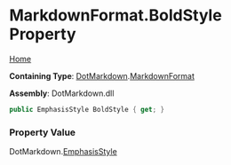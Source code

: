 <a name="_top"></a>

# MarkdownFormat\.BoldStyle Property

[Home](../../../README.md#_top)

**Containing Type**: [DotMarkdown](../../README.md#_top)\.[MarkdownFormat](../README.md#_top)

**Assembly**: DotMarkdown\.dll

```csharp
public EmphasisStyle BoldStyle { get; }
```

### Property Value

DotMarkdown\.[EmphasisStyle](../../EmphasisStyle/README.md#_top)

